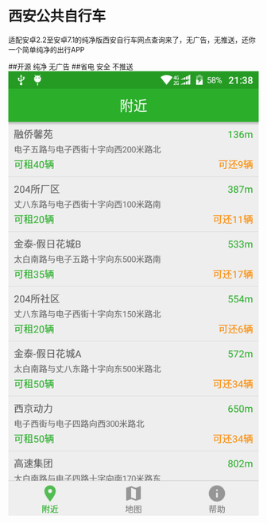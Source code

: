 # 西安公共自行车
适配安卓2.2至安卓7.1的纯净版西安自行车网点查询来了，无广告，无推送，还你一个简单纯净的出行APP

##开源 纯净 无广告
##省电 安全 不推送 
![logo](img/bike1.png)
